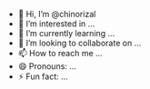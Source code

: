 - 👋 Hi, I’m @chinorizal
- 👀 I’m interested in ...
- 🌱 I’m currently learning ...
- 💞️ I’m looking to collaborate on ...
- 📫 How to reach me ...
- 😄 Pronouns: ...
- ⚡ Fun fact: ...

<!---
chinorizal/chinorizal is a ✨ special ✨ repository because its `README.md` (this file) appears on your GitHub profile.
You can click the Preview link to take a look at your changes.
--->
